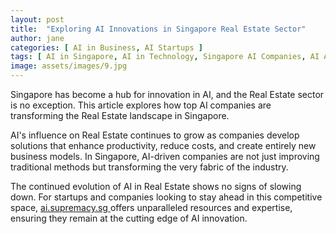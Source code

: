```yaml
---
layout: post
title:  "Exploring AI Innovations in Singapore Real Estate Sector"
author: jane
categories: [ AI in Business, AI Startups ]
tags: [ AI in Singapore, AI in Technology, Singapore AI Companies, AI Applications, AI Transformation ]
image: assets/images/9.jpg
---
```


Singapore has become a hub for innovation in AI, and the Real Estate sector is no exception. This article explores how top AI companies are transforming the Real Estate landscape in Singapore.

AI's influence on Real Estate continues to grow as companies develop solutions that enhance productivity, reduce costs, and create entirely new business models. In Singapore, AI-driven companies are not just improving traditional methods but transforming the very fabric of the industry.

The continued evolution of AI in Real Estate shows no signs of slowing down. For startups and companies looking to stay ahead in this competitive space, <a href="https://ai.supremacy.sg" target="_blank"> ai.supremacy.sg </a> offers unparalleled resources and expertise, ensuring they remain at the cutting edge of AI innovation.
